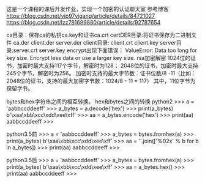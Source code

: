 这是一个课程的课后开发作业，实现一个加密的认证聊天室
参考博客
https://blog.csdn.net/vip97yigang/article/details/84721027
https://blog.csdn.net/lzz781699880/article/details/92787654

ca目录：保存ca的私钥ca.key和证书ca.crt
certDER目录:将证书保存为二进制文件 ca.der client.der server.der
client目录: client.crt client.key
server目录:server.crt server.key
encrypt出现下面错误：
ValueError: Data too long for key size. Encrypt less data or use a larger key size.
rsa加密解密
1024位的证书，加密时最大支持117个字节，解密时为128；
2048位的证书，加密时最大支持245个字节，解密时为256。
加密时支持的最大字节数：证书位数/8 -11（比如：2048位的证书，支持的最大加密字节数：1024/8 - 11 = 117）
其中，11位字节为保留字节。

bytes和hex字符串之间的相互转换。
hex和bytes之间的转换
python2
    >>> a = 'aabbccddeeff'
    >>> a_bytes = a.decode('hex')
    >>> print(a_bytes)
    b'\xaa\xbb\xcc\xdd\xee\xff'
    >>> aa = a_bytes.encode('hex')
    >>> print(aa)
    aabbccddeeff
    >>>

python3.5前
    >>> a = 'aabbccddeeff'
    >>> a_bytes = bytes.fromhex(a)
    >>> print(a_bytes)
    b'\xaa\xbb\xcc\xdd\xee\xff'
    >>> aa = ''.join(['%02x' % b for b in a_bytes])
    >>> print(aa)
    aabbccddeeff
    >>>
    
python3.5后
    >>> a = 'aabbccddeeff'
    >>> a_bytes = bytes.fromhex(a)
    >>> print(a_bytes)
    b'\xaa\xbb\xcc\xdd\xee\xff'
    >>> aa = a_bytes.hex()
    >>> print(aa)
    aabbccddeeff
    >>>